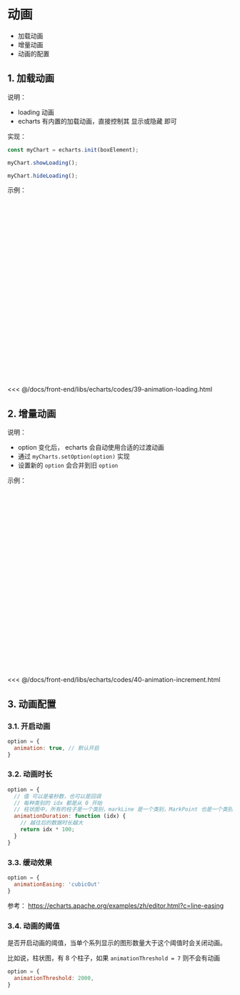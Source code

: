 # 动画

* 加载动画
* 增量动画
* 动画的配置

## 1. 加载动画

说明：

* loading 动画
* echarts 有内置的加载动画，直接控制其 显示或隐藏 即可

实现：

```javascript
const myChart = echarts.init(boxElement);

myChart.showLoading();

myChart.hideLoading();
```

示例：

<div id="box_39-animation-loading" style="width: 400px; height: 400px;"></div>
<script type="module">
  const myChart = echarts.init(document.querySelector('#box_39-animation-loading'));
  myChart.showLoading();
  setTimeout(() => myChart.hideLoading(), 3000);
</script>

<<< @/docs/front-end/libs/echarts/codes/39-animation-loading.html

## 2. 增量动画

说明：

* option 变化后， echarts 会自动使用合适的过渡动画
* 通过 `myCharts.setOption(option)` 实现
* 设置新的 `option` 会合并到旧 `option`

示例：

<div id="box_40-animation-increment" style="width: 600px; height: 400px;"></div>
<script type="module">
  const myChart = echarts.init(document.querySelector('#box_40-animation-increment'));
  myChart.setOption({
    dataset: {
      dimensions: ['name', 'math'],
      source: [],
    },
    yAxis: { type: 'category'},
    xAxis: { type: 'value'},
    series: [
      { name: '语文', type: 'bar', label: {show: true}, barWidth: '30%',
        encode: { y: 'name', x: 'math'}
      },
    ]
  });
  let source = [
    { name: '张三', math: 90 }, { name: '李四', math: 80 },
    { name: '王五', math: 70 }, { name: '赵六', math: 60 },
  ];
  setInterval(() => {
    source = source.map(({name, math}) => ({ name, math: math + Math.floor(Math.random() * 10) }));
    myChart.setOption({ dataset: { source } })
  }, 1000);
</script>

<<< @/docs/front-end/libs/echarts/codes/40-animation-increment.html

## 3. 动画配置

### 3.1. 开启动画

```javascript
option = {
  animation: true, // 默认开启
}
```

### 3.2. 动画时长

```javascript
option = {
  // 值 可以是毫秒数，也可以是回调
  // 每种类别的 idx 都是从 0 开始
  // 柱状图中，所有的柱子是一个类别，markLine 是一个类别，MarkPoint 也是一个类别
  animationDuration: function (idx) {
    // 越往后的数据时长越大
    return idx * 100;
  }
}
```

### 3.3. 缓动效果

```javascript
option = {
  animationEasing: 'cubicOut'
}
```

参考： https://echarts.apache.org/examples/zh/editor.html?c=line-easing

### 3.4. 动画的阈值

是否开启动画的阈值，当单个系列显示的图形数量大于这个阈值时会关闭动画。

比如说，柱状图，有 8 个柱子，如果 `animationThreshold = 7` 则不会有动画 

```javascript
option = {
  animationThreshold: 2000,
}
```
